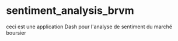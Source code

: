 # sentiment_analysis_brvm
ceci est une application Dash pour l'analyse de sentiment du marché boursier

